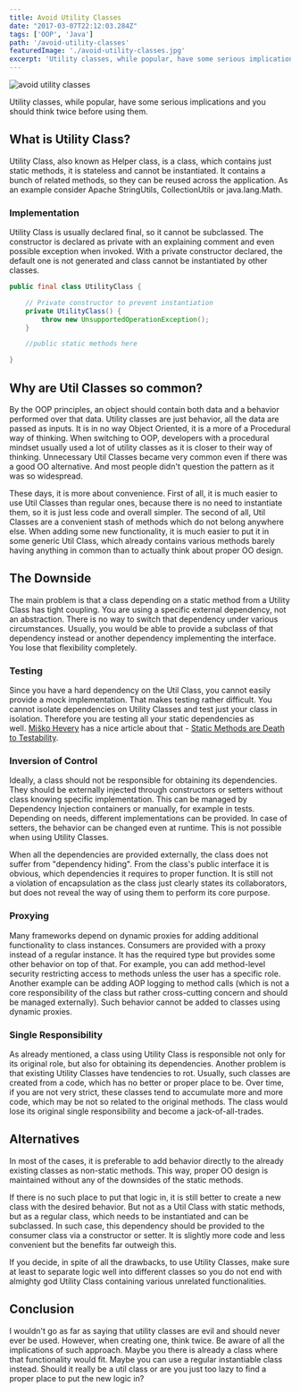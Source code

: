 ```yaml
---
title: Avoid Utility Classes
date: "2017-03-07T22:12:03.284Z"
tags: ['OOP', 'Java']
path: '/avoid-utility-classes'
featuredImage: './avoid-utility-classes.jpg'
excerpt: 'Utility classes, while popular, have some serious implications and you should think twice before using them.'
---
```

![avoid utility classes](./avoid-utility-classes.jpg)

Utility classes, while popular, have some serious implications and you should think twice before using them.

What is Utility Class?
----------------------

Utility Class, also known as Helper class, is a class, which contains just static methods, it is stateless and cannot be instantiated. It contains a bunch of related methods, so they can be reused across the application. As an example consider Apache StringUtils, CollectionUtils or java.lang.Math.

### Implementation

Utility Class is usually declared final, so it cannot be subclassed. The constructor is declared as private with an explaining comment and even possible exception when invoked. With a private constructor declared, the default one is not generated and class cannot be instantiated by other classes.

```java
public final class UtilityClass {

    // Private constructor to prevent instantiation
    private UtilityClass() {
        throw new UnsupportedOperationException();
    }

    //public static methods here

}
```

Why are Util Classes so common?
-------------------------------

By the OOP principles, an object should contain both data and a behavior performed over that data. Utility classes are just behavior, all the data are passed as inputs. It is in no way Object Oriented, it is a more of a Procedural way of thinking. When switching to OOP, developers with a procedural mindset usually used a lot of utility classes as it is closer to their way of thinking. Unnecessary Util Classes became very common even if there was a good OO alternative. And most people didn't question the pattern as it was so widespread.

These days, it is more about convenience. First of all, it is much easier to use Util Classes than regular ones, because there is no need to instantiate them, so it is just less code and overall simpler. The second of all, Util Classes are a convenient stash of methods which do not belong anywhere else. When adding some new functionality, it is much easier to put it in some generic Util Class, which already contains various methods barely having anything in common than to actually think about proper OO design.

The Downside
------------

The main problem is that a class depending on a static method from a Utility Class has tight coupling. You are using a specific external dependency, not an abstraction. There is no way to switch that dependency under various circumstances. Usually, you would be able to provide a subclass of that dependency instead or another dependency implementing the interface. You lose that flexibility completely.

### Testing

Since you have a hard dependency on the Util Class, you cannot easily provide a mock implementation. That makes testing rather difficult. You cannot isolate dependencies on Utility Classes and test just your class in isolation. Therefore you are testing all your static dependencies as well. [Miško Hevery](http://misko.hevery.com/about/) has a nice article about that - [Static Methods are Death to Testability](http://misko.hevery.com/2008/12/15/static-methods-are-death-to-testability/).

### Inversion of Control

Ideally, a class should not be responsible for obtaining its dependencies. They should be externally injected through constructors or setters without class knowing specific implementation. This can be managed by Dependency Injection containers or manually, for example in tests. Depending on needs, different implementations can be provided. In case of setters, the behavior can be changed even at runtime. This is not possible when using Utility Classes.

When all the dependencies are provided externally, the class does not suffer from \"dependency hiding\". From the class\'s public interface it is obvious, which dependencies it requires to proper function. It is still not a violation of encapsulation as the class just clearly states its collaborators, but does not reveal the way of using them to perform its core purpose.

### Proxying

Many frameworks depend on dynamic proxies for adding additional functionality to class instances. Consumers are provided with a proxy instead of a regular instance. It has the required type but provides some other behavior on top of that. For example, you can add method-level security restricting access to methods unless the user has a specific role. Another example can be adding AOP logging to method calls (which is not a core responsibility of the class but rather cross-cutting concern and should be managed externally). Such behavior cannot be added to classes using dynamic proxies.

### Single Responsibility

As already mentioned, a class using Utility Class is responsible not only for its original role, but also for obtaining its dependencies. Another problem is that existing Utility Classes have tendencies to rot. Usually, such classes are created from a code, which has no better or proper place to be. Over time, if you are not very strict, these classes tend to accumulate more and more code, which may be not so related to the original methods. The class would lose its original single responsibility and become a jack-of-all-trades.

Alternatives
------------

In most of the cases, it is preferable to add behavior directly to the already existing classes as non-static methods. This way, proper OO design is maintained without any of the downsides of the static methods.

If there is no such place to put that logic in, it is still better to create a new class with the desired behavior. But not as a Util Class with static methods, but as a regular class, which needs to be instantiated and can be subclassed. In such case, this dependency should be provided to the consumer class via a constructor or setter. It is slightly more code and less convenient but the benefits far outweigh this.

If you decide, in spite of all the drawbacks, to use Utility Classes, make sure at least to separate logic well into different classes so you do not end with almighty god Utility Class containing various unrelated functionalities.

Conclusion
----------

I wouldn't go as far as saying that utility classes are evil and should never ever be used. However, when creating one, think twice. Be aware of all the implications of such approach. Maybe you there is already a class where that functionality would fit. Maybe you can use a regular instantiable class instead. Should it really be a util class or are you just too lazy to find a proper place to put the new logic in?
